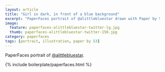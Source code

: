 ```yaml
---
layout: article
title: "Girl in dark, in front of a blue background"
excerpt: "PaperFaces portrait of @alittlebluestar drawn with Paper by 53 on an iPad."
image: 
  feature: paperfaces-alittlebluestar-twitter-lg.jpg
  thumb: paperfaces-alittlebluestar-twitter-150.jpg
category: paperfaces
tags: [portrait, illustration, paper by 53]
---
```


PaperFaces portrait of [@alittlebluestar](http://twitter.com/alittlebluestar).

{% include boilerplate/paperfaces.html %}